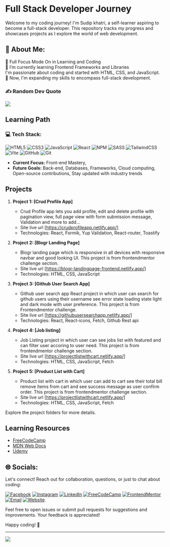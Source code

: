 # Full Stack Developer Journey

Welcome to my coding journey! I'm Sudip khatri, a self-learner aspiring to become a full-stack developer. This repository tracks my progress and showcases projects as I explore the world of web development.

## 💫 About Me:
💪 Full Focus Mode On in Learning and Coding<br>🌱 I’m currently learning Frontend Frameworks and Libraries<br>
I'm passionate about coding and started with HTML, CSS, and JavaScript.<br>🤵 Now,  I'm expanding my skills to encompass full-stack development.

### ✍️ Random Dev Quote
![](https://quotes-github-readme.vercel.app/api?type=horizontal&theme=radical)

## Learning Path

### 💻 Tech Stack:
![HTML5](https://img.shields.io/badge/html5-%23E34F26.svg?style=for-the-badge&logo=html5&logoColor=white) ![CSS3](https://img.shields.io/badge/css3-%231572B6.svg?style=for-the-badge&logo=css3&logoColor=white)  ![JavaScript](https://img.shields.io/badge/javascript-%23323330.svg?style=for-the-badge&logo=javascript&logoColor=%23F7DF1E) ![React](https://img.shields.io/badge/react-%2320232a.svg?style=for-the-badge&logo=react&logoColor=%2361DAFB) ![NPM](https://img.shields.io/badge/NPM-%23CB3837.svg?style=for-the-badge&logo=npm&logoColor=white) ![SASS](https://img.shields.io/badge/SASS-hotpink.svg?style=for-the-badge&logo=SASS&logoColor=white) ![TailwindCSS](https://img.shields.io/badge/tailwindcss-%2338B2AC.svg?style=for-the-badge&logo=tailwind-css&logoColor=white) ![Vite](https://img.shields.io/badge/vite-%23646CFF.svg?style=for-the-badge&logo=vite&logoColor=white) ![GitHub](https://img.shields.io/badge/github-%23121011.svg?style=for-the-badge&logo=github&logoColor=white) ![Git](https://img.shields.io/badge/git-%23F05033.svg?style=for-the-badge&logo=git&logoColor=white)
- **Current Focus:** Front-end Mastery, 
- **Future Goals:** Back-end, Databases, Frameworks, Cloud computing, Open-source contributions, Stay updated with industry trends

## Projects

1. **Project 1: [Crud Profile App]**
   - Crud Profile app lets you add profile, edit and delete profile with pagination view, full page view with form submission message, Validation and more to add...
   - Site live url [https://crudprofileapp.netlify.app/]
   - Technologies: React, Formik, Yup Validation, React-router, Toastify

2. **Project 2: [Blogr Landing Page]**
   - Blogr landing page which is responsive in all devices with responsive navbar and good looking UI. This project is from frontendmentor challenge section.
   - Site live url [https://blogr-landingpage-frontend.netlify.app/]
   - Technologies: HTML, CSS, JavaScript

3. **Project 3: [Github User Search App]**
   - Github user search app React project in which user can search for github users using their username see error state loading state light and dark mode with user preference. This project is from Frontendmentor challenge.
   - Site live url [https://githubusersearchapp.netlify.app/]
   - Technologies: React, React-icons, Fetch, Github Rest api
     
4. **Project 4: [Job listing]**
   - Job Listing project in which user can see jobs list with featured and can filter user accoring to user need. This project is from frontendmentor challenge section.
   - Site live url [https://projectlistwithcart.netlify.app/]
   - Technologies: HTML, CSS, JavaScript, Fetch
     
5. **Project 5: [Product List with Cart]**
   - Product list with cart in which user can add to cart see their total bill remove items from cart and see success message as user confirm order. This project is from frontendmentor challenge section.
   - Site live url [https://projectlistwithcart.netlify.app/]
   - Technologies: HTML, CSS, JavaScript, Fetch
  


Explore the project folders for more details.

## Learning Resources

- [FreeCodeCamp](https://www.freecodecamp.org/)
- [MDN Web Docs](https://developer.mozilla.org/)
- [Udemy](https://www.udemy.com/)

## 🌐 Socials:

Let's connect! Reach out for collaboration, questions, or just to chat about coding:

[![Facebook](https://img.shields.io/badge/Facebook-%231877F2.svg?logo=Facebook&logoColor=white)](https://www.facebook.com/sudip.maharjan.31521/) [![Instagram](https://img.shields.io/badge/Instagram-%23E4405F.svg?logo=Instagram&logoColor=white)](https://www.instagram.com/sudip_khattri1/?hl=en) [![LinkedIn](https://img.shields.io/badge/LinkedIn-%230077B5.svg?logo=linkedin&logoColor=white)](https://www.linkedin.com/in/sudip-khatri-a72a6a27b/) [![FreeCodeCamp](https://img.shields.io/badge/FreeCodeCamp-%230a0a23.svg?logo=freecodecamp&logoColor=white)](https://www.freecodecamp.org/fcc689dafc5-d1cb-43c0-8a10-85682d08e2ed) 
[![FrontendMentor](https://img.shields.io/badge/FrontendMentor-%234ad9d9.svg?logoColor=white)](https://www.frontendmentor.io/profile/SudipKhatri036)
[![Email](https://img.shields.io/badge/Gmail-%23f23548.svg?logo=gmail&logoColor=white)](mailto:sudipkhatri036@gmail.com)
[![Website](https://img.shields.io/badge/Portfolio-%23FFA500.svg?logoColor=white)](https://sudipkhatri.netlify.app/).


Feel free to open issues or submit pull requests for suggestions and improvements. Your feedback is appreciated!

Happy coding! 🚀

---
[![](https://visitcount.itsvg.in/api?id=sudipkhatri036&icon=0&color=1)](https://visitcount.itsvg.in)
